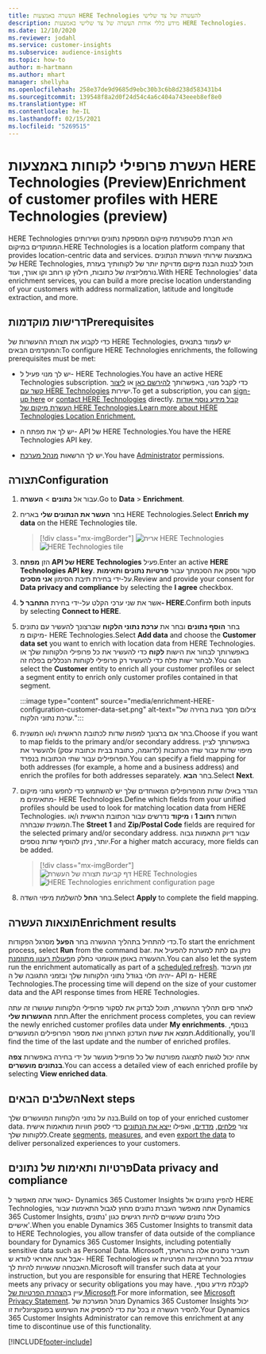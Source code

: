```yaml
---
title: העשרה באמצעות HERE Technologies להעשרה של צד שלישי
description: מידע כללי אודות העשרה של צד שלישי באמצעות HERE Technologies.
ms.date: 12/10/2020
ms.reviewer: jodahl
ms.service: customer-insights
ms.subservice: audience-insights
ms.topic: how-to
author: m-hartmann
ms.author: mhart
manager: shellyha
ms.openlocfilehash: 258e37de9d9685d9ebc30b3c6b8d238d583431b4
ms.sourcegitcommit: 139548f8a2d0f24d54c4a6c404a743eeeb8ef8e0
ms.translationtype: HT
ms.contentlocale: he-IL
ms.lasthandoff: 02/15/2021
ms.locfileid: "5269515"
---
```

# <a name="enrichment-of-customer-profiles-with-here-technologies-preview"></a><span data-ttu-id="93b25-103">העשרת פרופילי לקוחות באמצעות HERE Technologies‏ (Preview)</span><span class="sxs-lookup"><span data-stu-id="93b25-103">Enrichment of customer profiles with HERE Technologies (preview)</span></span>

<span data-ttu-id="93b25-104">HERE Technologies היא חברת פלטפורמת מיקום המספקת נתונים ושירותים הממוקדים במיקום.</span><span class="sxs-lookup"><span data-stu-id="93b25-104">HERE Technologies is a location platform company that provides location-centric data and services.</span></span> <span data-ttu-id="93b25-105">באמצעות שירותי העשרת הנתונים של HERE Technologies, תוכל לבנות הבנת מיקום מדויקת יותר של לקוחותיך בעזרת נורמליזציה של כתובות, חילוץ קו רוחב וקו אורך, ועוד.</span><span class="sxs-lookup"><span data-stu-id="93b25-105">With HERE Technologies' data enrichment services, you can build a more precise location understanding of your customers with address normalization, latitude and longitude extraction, and more.</span></span>

## <a name="prerequisites"></a><span data-ttu-id="93b25-106">דרישות מוקדמות</span><span class="sxs-lookup"><span data-stu-id="93b25-106">Prerequisites</span></span>

<span data-ttu-id="93b25-107">כדי לקבוע את תצורת ההעשרות של HERE Technologies, יש לעמוד בתנאים המוקדמים הבאים:</span><span class="sxs-lookup"><span data-stu-id="93b25-107">To configure HERE Technologies enrichments, the following prerequisites must be met:</span></span>

- <span data-ttu-id="93b25-108">יש לך מנוי פעיל ל- HERE Technologies.</span><span class="sxs-lookup"><span data-stu-id="93b25-108">You have an active HERE Technologies subscription.</span></span> <span data-ttu-id="93b25-109">כדי לקבל מנוי, באפשרותך [להירשם כאן](https://developer.here.com/sign-up?utm_medium=referral&utm_source=Microsoft-Dynamics-CI&create=Freemium-Basic) או [ליצור קשר עם HERE Technologies](https://developer.here.com/help?utm_medium=referral&utm_source=Microsoft-Dynamics-CI#how-can-we-help-you) ישירות.</span><span class="sxs-lookup"><span data-stu-id="93b25-109">To get a subscription, you can [sign-up here](https://developer.here.com/sign-up?utm_medium=referral&utm_source=Microsoft-Dynamics-CI&create=Freemium-Basic) or [contact HERE Technologies](https://developer.here.com/help?utm_medium=referral&utm_source=Microsoft-Dynamics-CI#how-can-we-help-you) directly.</span></span> [<span data-ttu-id="93b25-110">קבל מידע נוסף אודות העשרת מיקום של HERE Technologies.</span><span class="sxs-lookup"><span data-stu-id="93b25-110">Learn more about HERE Technologies Location Enrichment.</span></span>](https://developer.here.com/location-enrichment?cid=Dev-MicrosoftDynamics-DB-0-Dev-&utm_source=MicrosoftDynamics&utm_medium=referral&utm_campaign=Online_Dev_ReferralMicrosoft)

- <span data-ttu-id="93b25-111">יש לך את מפתח ה- API של HERE Technologies.</span><span class="sxs-lookup"><span data-stu-id="93b25-111">You have the HERE Technologies API key.</span></span>

- <span data-ttu-id="93b25-112">יש לך הרשאות [מנהל מערכת](permissions.md#administrator).</span><span class="sxs-lookup"><span data-stu-id="93b25-112">You have [Administrator](permissions.md#administrator) permissions.</span></span>

## <a name="configuration"></a><span data-ttu-id="93b25-113">תצורה</span><span class="sxs-lookup"><span data-stu-id="93b25-113">Configuration</span></span>

1. <span data-ttu-id="93b25-114">עבור אל **נתונים** > **העשרה**.</span><span class="sxs-lookup"><span data-stu-id="93b25-114">Go to **Data** > **Enrichment**.</span></span>

1. <span data-ttu-id="93b25-115">בחר **העשר את הנתונים שלי** באריח HERE Technologies.</span><span class="sxs-lookup"><span data-stu-id="93b25-115">Select **Enrich my data** on the HERE Technologies tile.</span></span>

   > [!div class="mx-imgBorder"]
   > <span data-ttu-id="93b25-116">![אריח HERE Technologies](media/HERE-tile.png "אריח HERE Technologies")</span><span class="sxs-lookup"><span data-stu-id="93b25-116">![HERE Technologies tile](media/HERE-tile.png "HERE Technologies tile")</span></span>

1. <span data-ttu-id="93b25-117">הזן **מפתח API של HERE Technologies** פעיל.</span><span class="sxs-lookup"><span data-stu-id="93b25-117">Enter an active **HERE Technologies API key**.</span></span> <span data-ttu-id="93b25-118">סקור וספק את הסכמתך עבור **פרטיות נתונים ותאימות** על-ידי בחירת תיבת הסימון **אני מסכים**.</span><span class="sxs-lookup"><span data-stu-id="93b25-118">Review and provide your consent for **Data privacy and compliance** by selecting the **I agree** checkbox.</span></span> 

1. <span data-ttu-id="93b25-119">אשר את שני ערכי הקלט על-ידי בחירת **התחבר ל- HERE**.</span><span class="sxs-lookup"><span data-stu-id="93b25-119">Confirm both inputs by selecting **Connect to HERE**.</span></span>

1.  <span data-ttu-id="93b25-120">בחר **הוסף נתונים** ובחר את **ערכת נתוני הלקוח** שברצונך להעשיר עם נתונים מיקום מ- HERE Technologies.</span><span class="sxs-lookup"><span data-stu-id="93b25-120">Select **Add data** and choose the **Customer data set** you want to enrich with location data from HERE Technologies.</span></span> <span data-ttu-id="93b25-121">באפשרותך לבחור את הישות **לקוח** כדי להעשיר את כל פרופילי הלקוחות שלך או לבחור ישות פלח כדי להעשיר רק פרופילי לקוחות הנכללים בפלח זה.</span><span class="sxs-lookup"><span data-stu-id="93b25-121">You can select the **Customer** entity to enrich all your customer profiles or select a segment entity to enrich only customer profiles contained in that segment.</span></span>

    :::image type="content" source="media/enrichment-HERE-configuration-customer-data-set.png" alt-text="צילום מסך בעת בחירה של ערכת נתוני הלקוח.":::

1. <span data-ttu-id="93b25-123">בחר אם ברצונך למפות שדות לכתובת הראשית ו/או המשנית.</span><span class="sxs-lookup"><span data-stu-id="93b25-123">Choose if you want to map fields to the primary and/or secondary address.</span></span> <span data-ttu-id="93b25-124">באפשרותך לציין מיפוי שדות עבור שתי הכתובות (לדוגמה, כתובת בבית וכתובת עסק) ולהעשיר את הפרופילים עבור שתי הכתובות בנפרד.</span><span class="sxs-lookup"><span data-stu-id="93b25-124">You can specify a field mapping for both addresses (for example, a home and a business address) and enrich the profiles for both addresses separately.</span></span> <span data-ttu-id="93b25-125">בחר **הבא**.</span><span class="sxs-lookup"><span data-stu-id="93b25-125">Select **Next**.</span></span>

1. <span data-ttu-id="93b25-126">הגדר באילו שדות מהפרופילים המאוחדים שלך יש להשתמש כדי לחפש נתוני מיקום מתאימים מ- HERE Technologies.</span><span class="sxs-lookup"><span data-stu-id="93b25-126">Define which fields from your unified profiles should be used to look for matching location data from HERE Technologies.</span></span> <span data-ttu-id="93b25-127">השדות **רחוב 1** ו **מיקוד** נדרשים עבור הכתובת הראשית ו/או המשנית שנבחרה.</span><span class="sxs-lookup"><span data-stu-id="93b25-127">The **Street 1** and **Zip/Postal Code** fields are required for the selected primary and/or secondary address.</span></span> <span data-ttu-id="93b25-128">עבור דיוק התאמות גבוה יותר, ניתן להוסיף שדות נוספים.</span><span class="sxs-lookup"><span data-stu-id="93b25-128">For a higher match accuracy, more fields can be added.</span></span>

   > [!div class="mx-imgBorder"]
   > <span data-ttu-id="93b25-129">![דף קביעת תצורה של העשרת HERE Technologies](media/enrichment-HERE-configuration.png "דף קביעת תצורה של העשרת HERE Technologies")</span><span class="sxs-lookup"><span data-stu-id="93b25-129">![HERE Technologies enrichment configuration page](media/enrichment-HERE-configuration.png "HERE Technologies enrichment configuration page")</span></span>

1. <span data-ttu-id="93b25-130">בחר **החל** להשלמת מיפוי השדה.</span><span class="sxs-lookup"><span data-stu-id="93b25-130">Select **Apply** to complete the field mapping.</span></span>

## <a name="enrichment-results"></a><span data-ttu-id="93b25-131">תוצאות העשרה</span><span class="sxs-lookup"><span data-stu-id="93b25-131">Enrichment results</span></span>

<span data-ttu-id="93b25-132">כדי להתחיל בתהליך ההעשרה בחר **הפעל** מסרגל הפקודות.</span><span class="sxs-lookup"><span data-stu-id="93b25-132">To start the enrichment process, select **Run** from the command bar.</span></span> <span data-ttu-id="93b25-133">ניתן גם לתת למערכת להפעיל את ההעשרה באופן אוטומטי כחלק מ[פעולת רענון מתוזמנת](system.md#schedule-tab).</span><span class="sxs-lookup"><span data-stu-id="93b25-133">You can also let the system run the enrichment automatically as part of a [scheduled refresh](system.md#schedule-tab).</span></span> <span data-ttu-id="93b25-134">זמן העיבוד יהיה תלוי בגודל נתוני הלקוחות שלך ובזמני התגובה של ה- API מ- HERE Technologies.</span><span class="sxs-lookup"><span data-stu-id="93b25-134">The processing time will depend on the size of your customer data and the API response times from HERE Technologies.</span></span>

<span data-ttu-id="93b25-135">לאחר סיום תהליך ההעשרה, תוכל לבדוק את לסקור פרופילי הלקוחות שעושרו זה עתה תחת **ההעשרות שלי**.</span><span class="sxs-lookup"><span data-stu-id="93b25-135">After the enrichment process completes, you can review the newly enriched customer profiles data under **My enrichments**.</span></span> <span data-ttu-id="93b25-136">בנוסף, תמצא את שעת העדכון האחרון ואת מספר הפרופילים המועשרים.</span><span class="sxs-lookup"><span data-stu-id="93b25-136">Additionally, you'll find the time of the last update and the number of enriched profiles.</span></span>

<span data-ttu-id="93b25-137">אתה יכול לגשת לתצוגה מפורטת של כל פרופיל מועשר על ידי בחירה באפשרות **צפה בנתונים מועשרים**.</span><span class="sxs-lookup"><span data-stu-id="93b25-137">You can access a detailed view of each enriched profile by selecting **View enriched data**.</span></span>

## <a name="next-steps"></a><span data-ttu-id="93b25-138">השלבים הבאים</span><span class="sxs-lookup"><span data-stu-id="93b25-138">Next steps</span></span>

<span data-ttu-id="93b25-139">בנה על נתוני הלקוחות המועשרים שלך.</span><span class="sxs-lookup"><span data-stu-id="93b25-139">Build on top of your enriched customer data.</span></span> <span data-ttu-id="93b25-140">צור [פלחים](segments.md), [מדדים](measures.md), ואפילו [ייצא את הנתונים](export-destinations.md) כדי לספק חוויות מותאמות אישית ללקוחות שלך.</span><span class="sxs-lookup"><span data-stu-id="93b25-140">Create [segments](segments.md), [measures](measures.md), and even [export the data](export-destinations.md) to deliver personalized experiences to your customers.</span></span>

## <a name="data-privacy-and-compliance"></a><span data-ttu-id="93b25-141">פרטיות ותאימות של נתונים</span><span class="sxs-lookup"><span data-stu-id="93b25-141">Data privacy and compliance</span></span>

<span data-ttu-id="93b25-142">כאשר אתה מאפשר ל- Dynamics 365 Customer Insights להפיץ נתונים אל HERE Technologies, אתה מאפשר העברת נתונים מחוץ לגבול התאימות עבור Dynamics 365 Customer Insights, כולל נתונים שעשויים להיות רגישים כגון 'נתונים אישיים'.</span><span class="sxs-lookup"><span data-stu-id="93b25-142">When you enable Dynamics 365 Customer Insights to transmit data to HERE Technologies, you allow transfer of data outside of the compliance boundary for Dynamics 365 Customer Insights, including potentially sensitive data such as Personal Data.</span></span> <span data-ttu-id="93b25-143">Microsoft תעביר נתונים אלה בהוראתך, אבל אתה אחראי לוודא ש- HERE Technologies עומדת בכל התחייבויות הפרטיות או האבטחה שעשויות להיות לך.</span><span class="sxs-lookup"><span data-stu-id="93b25-143">Microsoft will transfer such data at your instruction, but you are responsible for ensuring that HERE Technologies meets any privacy or security obligations you may have.</span></span> <span data-ttu-id="93b25-144">לקבלת מידע נוסף, עיין ב[הצהרת הפרטיות של Microsoft](https://go.microsoft.com/fwlink/?linkid=396732).</span><span class="sxs-lookup"><span data-stu-id="93b25-144">For more information, see [Microsoft Privacy Statement](https://go.microsoft.com/fwlink/?linkid=396732).</span></span>
<span data-ttu-id="93b25-145">מנהל המערכת של Dynamics 365 Customer Insights יכול להסיר העשרה זו בכל עת כדי להפסיק את השימוש בפונקציונליות זו.</span><span class="sxs-lookup"><span data-stu-id="93b25-145">Your Dynamics 365 Customer Insights Administrator can remove this enrichment at any time to discontinue use of this functionality.</span></span>


[!INCLUDE[footer-include](../includes/footer-banner.md)]